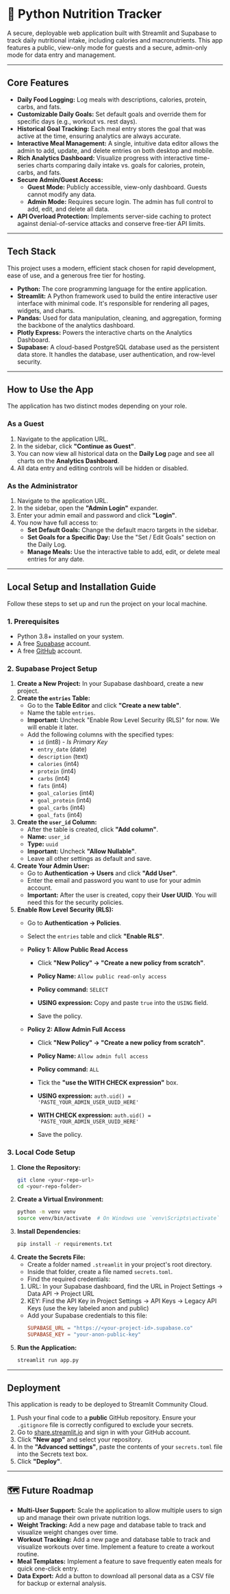 # 🥗 Python Nutrition Tracker

A secure, deployable web application built with Streamlit and Supabase to track daily nutritional intake, including calories and macronutrients. This app features a public, view-only mode for guests and a secure, admin-only mode for data entry and management.

---

## Core Features

* **Daily Food Logging:** Log meals with descriptions, calories, protein, carbs, and fats.
* **Customizable Daily Goals:** Set default goals and override them for specific days (e.g., workout vs. rest days).
* **Historical Goal Tracking:** Each meal entry stores the goal that was active at the time, ensuring analytics are always accurate.
* **Interactive Meal Management:** A single, intuitive data editor allows the admin to add, update, and delete entries on both desktop and mobile.
* **Rich Analytics Dashboard:** Visualize progress with interactive time-series charts comparing daily intake vs. goals for calories, protein, carbs, and fats.
* **Secure Admin/Guest Access:**
    * **Guest Mode:** Publicly accessible, view-only dashboard. Guests cannot modify any data.
    * **Admin Mode:** Requires secure login. The admin has full control to add, edit, and delete all data.
* **API Overload Protection:** Implements server-side caching to protect against denial-of-service attacks and conserve free-tier API limits.

---

## Tech Stack

This project uses a modern, efficient stack chosen for rapid development, ease of use, and a generous free tier for hosting.

* **Python:** The core programming language for the entire application.
* **Streamlit:** A Python framework used to build the entire interactive user interface with minimal code. It's responsible for rendering all pages, widgets, and charts.
* **Pandas:** Used for data manipulation, cleaning, and aggregation, forming the backbone of the analytics dashboard.
* **Plotly Express:** Powers the interactive charts on the Analytics Dashboard.
* **Supabase:** A cloud-based PostgreSQL database used as the persistent data store. It handles the database, user authentication, and row-level security.

---

## How to Use the App

The application has two distinct modes depending on your role.

### As a Guest

1.  Navigate to the application URL.
2.  In the sidebar, click **"Continue as Guest"**.
3.  You can now view all historical data on the **Daily Log** page and see all charts on the **Analytics Dashboard**.
4.  All data entry and editing controls will be hidden or disabled.

### As the Administrator

1.  Navigate to the application URL.
2.  In the sidebar, open the **"Admin Login"** expander.
3.  Enter your admin email and password and click **"Login"**.
4.  You now have full access to:
    * **Set Default Goals:** Change the default macro targets in the sidebar.
    * **Set Goals for a Specific Day:** Use the "Set / Edit Goals" section on the Daily Log.
    * **Manage Meals:** Use the interactive table to add, edit, or delete meal entries for any date.

---

## Local Setup and Installation Guide

Follow these steps to set up and run the project on your local machine.

### 1. Prerequisites

* Python 3.8+ installed on your system.
* A free [Supabase](https://supabase.com/) account.
* A free [GitHub](https://github.com/) account.

### 2. Supabase Project Setup

1.  **Create a New Project:** In your Supabase dashboard, create a new project.
2.  **Create the `entries` Table:**
    * Go to the **Table Editor** and click **"Create a new table"**.
    * Name the table `entries`.
    * **Important:** Uncheck "Enable Row Level Security (RLS)" for now. We will enable it later.
    * Add the following columns with the specified types:
        * `id` (int8) - *Is Primary Key*
        * `entry_date` (date)
        * `description` (text)
        * `calories` (int4)
        * `protein` (int4)
        * `carbs` (int4)
        * `fats` (int4)
        * `goal_calories` (int4)
        * `goal_protein` (int4)
        * `goal_carbs` (int4)
        * `goal_fats` (int4)
3.  **Create the `user_id` Column:**
    * After the table is created, click **"Add column"**.
    * **Name:** `user_id`
    * **Type:** `uuid`
    * **Important:** Uncheck **"Allow Nullable"**.
    * Leave all other settings as default and save.
4.  **Create Your Admin User:**
    * Go to **Authentication -> Users** and click **"Add User"**.
    * Enter the email and password you want to use for your admin account.
    * **Important:** After the user is created, copy their **User UUID**. You will need this for the security policies.
5.  **Enable Row Level Security (RLS):**
    * Go to **Authentication -> Policies**.
    * Select the `entries` table and click **"Enable RLS"**.
    * **Policy 1: Allow Public Read Access**

        * Click **"New Policy" -> "Create a new policy from scratch"**.

        * **Policy Name:** `Allow public read-only access`

        * **Policy command:** `SELECT`

        * **USING expression:** Copy and paste `true` into the `USING` field.

        * Save the policy.

    * **Policy 2: Allow Admin Full Access**

        * Click **"New Policy" -> "Create a new policy from scratch"**.

        * **Policy Name:** `Allow admin full access`

        * **Policy command:** `ALL`

        * Tick the **"use the WITH CHECK expression"** box.

        * **USING expression:** `auth.uid() = 'PASTE_YOUR_ADMIN_USER_UUID_HERE'`

        * **WITH CHECK expression:** `auth.uid() = 'PASTE_YOUR_ADMIN_USER_UUID_HERE'`

        * Save the policy.

### 3. Local Code Setup

1.  **Clone the Repository:**
    ```bash
    git clone <your-repo-url>
    cd <your-repo-folder>
    ```
2.  **Create a Virtual Environment:**
    ```bash
    python -m venv venv
    source venv/bin/activate  # On Windows use `venv\Scripts\activate`
    ```
3.  **Install Dependencies:**
    ```bash
    pip install -r requirements.txt
    ```
4.  **Create the Secrets File:**
    * Create a folder named `.streamlit` in your project's root directory.
    * Inside that folder, create a file named `secrets.toml`.
    * Find the required credentials:
    1. URL: In your Supabase dashboard, find the URL in Project Settings -> Data API -> Project URL 
    2. KEY: Find the API Key in Project Settings -> API Keys -> Legacy API Keys (use the key labeled anon and public)
    * Add your Supabase credentials to this file:
        ```toml
        SUPABASE_URL = "https://<your-project-id>.supabase.co"
        SUPABASE_KEY = "your-anon-public-key"
        ```
5.  **Run the Application:**
    ```bash
    streamlit run app.py
    ```

---

## Deployment

This application is ready to be deployed to Streamlit Community Cloud.

1.  Push your final code to a **public** GitHub repository. Ensure your `.gitignore` file is correctly configured to exclude your secrets.
2.  Go to [share.streamlit.io](https://share.streamlit.io) and sign in with your GitHub account.
3.  Click **"New app"** and select your repository.
4.  In the **"Advanced settings"**, paste the contents of your `secrets.toml` file into the Secrets text box.
5.  Click **"Deploy"**.

---

## 🗺️ Future Roadmap

* **Multi-User Support:** Scale the application to allow multiple users to sign up and manage their own private nutrition logs.
* **Weight Tracking:** Add a new page and database table to track and visualize weight changes over time.
* **Workout Tracking:** Add a new page and database table to track and visualize workouts over time. Implement a feature to create a workout routine.
* **Meal Templates:** Implement a feature to save frequently eaten meals for quick one-click entry.
* **Data Export:** Add a button to download all personal data as a CSV file for backup or external analysis.